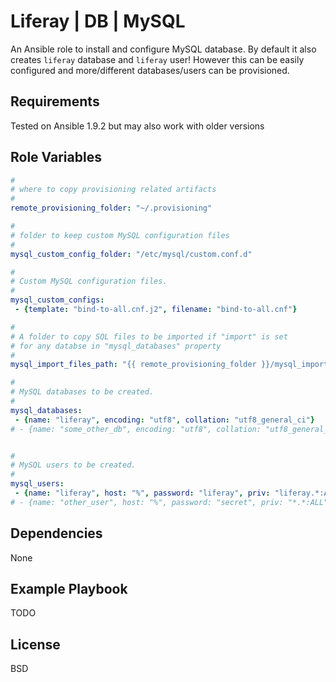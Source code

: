 Liferay | DB | MySQL
=========

An Ansible role to install and configure MySQL database. 
By default it also creates `liferay` database and `liferay` user! 
However this can be easily configured and more/different databases/users can be provisioned. 

Requirements
------------

Tested on Ansible 1.9.2 but may also work with older versions 


Role Variables
--------------

```yaml
#
# where to copy provisioning related artifacts
#
remote_provisioning_folder: "~/.provisioning"

#
# folder to keep custom MySQL configuration files 
#
mysql_custom_config_folder: "/etc/mysql/custom.conf.d"

#
# Custom MySQL configuration files.
#
mysql_custom_configs:
 - {template: "bind-to-all.cnf.j2", filename: "bind-to-all.cnf"}

#
# A folder to copy SQL files to be imported if "import" is set 
# for any databse in "mysql_databases" property 
#
mysql_import_files_path: "{{ remote_provisioning_folder }}/mysql_import"

#
# MySQL databases to be created.
#
mysql_databases:
 - {name: "liferay", encoding: "utf8", collation: "utf8_general_ci"}
# - {name: "some_other_db", encoding: "utf8", collation: "utf8_general_ci" import="some_file.sql"}


#
# MySQL users to be created.
#
mysql_users:
 - {name: "liferay", host: "%", password: "liferay", priv: "liferay.*:ALL"}
# - {name: "other_user", host: "%", password: "secret", priv: "*.*:ALL"}

```

Dependencies
------------

None

Example Playbook
----------------

TODO

License
-------

BSD
